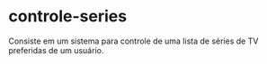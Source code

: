 # controle-series
Consiste em um sistema para controle de uma lista de séries de TV preferidas de um usuário.
